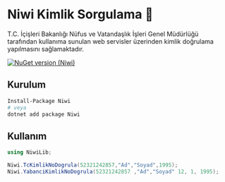 # Niwi Kimlik Sorgulama :monocle_face:


T.C. İçişleri Bakanlığı Nüfus ve Vatandaşlık İşleri Genel Müdürlüğü tarafından kullanıma sunulan web servisler üzerinden kimlik doğrulama yapılmasını sağlamaktadır.

[![NuGet version (Niwi)](https://img.shields.io/nuget/v/Niwi.svg?style=flat-square)](https://www.nuget.org/packages/Niwi/)


## Kurulum
```bash
Install-Package Niwi
# veya
dotnet add package Niwi
```
## Kullanım

```csharp
using NiwiLib;

Niwi.TcKimlikNoDogrula(52321242857,"Ad","Soyad",1995);
Niwi.YabanciKimlikNoDogrula(52321242857 ,"Ad","Soyad" 12, 1, 1995);

```
